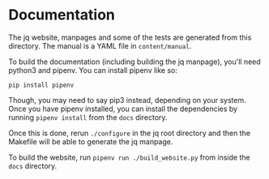 Documentation
=============

The jq website, manpages and some of the tests are generated from this
directory. The manual is a YAML file in `content/manual`.

To build the documentation (including building the jq manpage), you'll
need python3 and pipenv. You can install pipenv like so:

    pip install pipenv

Though, you may need to say pip3 instead, depending on your system. Once
you have pipenv installed, you can install the dependencies by running
`pipenv install` from the `docs` directory.

Once this is done, rerun `./configure` in the jq root directory and then
the Makefile will be able to generate the jq manpage.

To build the website, run `pipenv run ./build_website.py` from inside
the `docs` directory.
